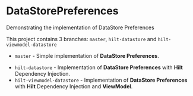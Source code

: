 # DataStorePreferences
Demonstrating the implementation of DataStore Preferences

This project contains 3 branches: `master`, `hilt-datastore` and `hilt-viewmodel-datastore`
- `master` - Simple implementation of **DataStore Preferences**.
* `hilt-datastore` - Implementation of **DataStore Preferences** with **Hilt** Dependency Injection.
* `hilt-viewmodel-datastore` - Implementation of **DataStore Preferences** with **Hilt** Dependency Injection and **ViewModel**.
